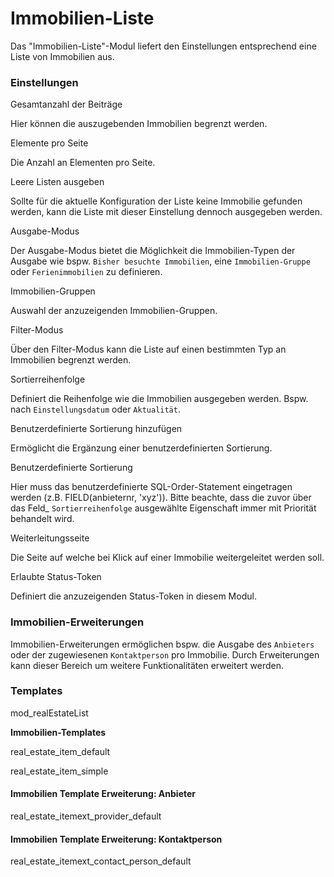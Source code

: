 # Immobilien-Liste

Das "Immobilien-Liste"-Modul liefert den Einstellungen entsprechend eine Liste von Immobilien aus.

### Einstellungen

<span class="field">Gesamtanzahl der Beiträge</span>

Hier können die auszugebenden Immobilien begrenzt werden.

<span class="field">Elemente pro Seite</span>

Die Anzahl an Elementen pro Seite.

<span class="field">Leere Listen ausgeben</span>

Sollte für die aktuelle Konfiguration der Liste keine Immobilie gefunden werden, kann die Liste mit dieser Einstellung dennoch ausgegeben werden.

<span class="field">Ausgabe-Modus</span>

Der Ausgabe-Modus bietet die Möglichkeit die Immobilien-Typen der Ausgabe wie bspw. `Bisher besuchte Immobilien`, eine `Immobilien-Gruppe` oder `Ferienimmobilien` zu definieren.

<span class="field">Immobilien-Gruppen</span>

Auswahl der anzuzeigenden Immobilien-Gruppen.

<span class="field">Filter-Modus</span>

Über den Filter-Modus kann die Liste auf einen bestimmten Typ an Immobilien begrenzt werden.

<span class="field">Sortierreihenfolge</span>

Definiert die Reihenfolge wie die Immobilien ausgegeben werden. Bspw. nach `Einstellungsdatum` oder `Aktualität`.

<span class="field">Benutzerdefinierte Sortierung hinzufügen</span>

Ermöglicht die Ergänzung einer benutzerdefinierten Sortierung.

<span class="field">Benutzerdefinierte Sortierung</span>

Hier muss das benutzerdefinierte SQL-Order-Statement eingetragen werden (z.B. FIELD(anbieternr, 'xyz')). Bitte beachte, dass die zuvor über das Feld_ `Sortierreihenfolge` ausgewählte Eigenschaft immer mit Priorität behandelt wird.

<span class="field">Weiterleitungsseite</span>

Die Seite auf welche bei Klick auf einer Immobilie weitergeleitet werden soll.

<span class="field">Erlaubte Status-Token</span>

Definiert die anzuzeigenden Status-Token in diesem Modul.

### Immobilien-Erweiterungen

Immobilien-Erweiterungen ermöglichen bspw. die Ausgabe des `Anbieters` oder der zugewiesenen `Kontaktperson` pro Immobilie. Durch Erweiterungen kann dieser Bereich um weitere Funktionalitäten erweitert werden.

### Templates

<span class="template-field">mod_realEstateList</span>

**Immobilien-Templates**

<span class="template-field">real_estate_item_default</span>

<span class="template-field">real_estate_item_simple</span>

#### Immobilien Template Erweiterung: Anbieter

<span class="template-field">real_estate_itemext_provider_default</span>

#### Immobilien Template Erweiterung: Kontaktperson

<span class="template-field">real_estate_itemext_contact_person_default</span>
